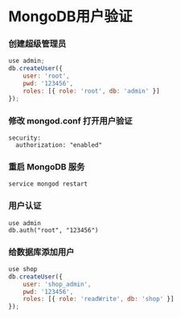 # MongoDB用户验证

### 创建超级管理员

```javascript
use admin;
db.createUser({
    user: 'root',
    pwd: '123456',
    roles: [{ role: 'root', db: 'admin' }]
});
```

### 修改 mongod.conf 打开用户验证

```
security:
  authorization: "enabled"
```

### 重启 MongoDB 服务

```shell
service mongod restart
```

### 用户认证

```shell
use admin
db.auth("root", "123456")
```

### 给数据库添加用户

```javascript
use shop
db.createUser({
    user: 'shop_admin',
    pwd: '123456',
    roles: [{ role: 'readWrite', db: 'shop' }]
});
```
